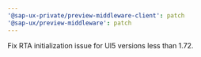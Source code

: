 ```yaml
---
'@sap-ux-private/preview-middleware-client': patch
'@sap-ux/preview-middleware': patch
---
```


Fix RTA initialization issue for UI5 versions less than 1.72.
